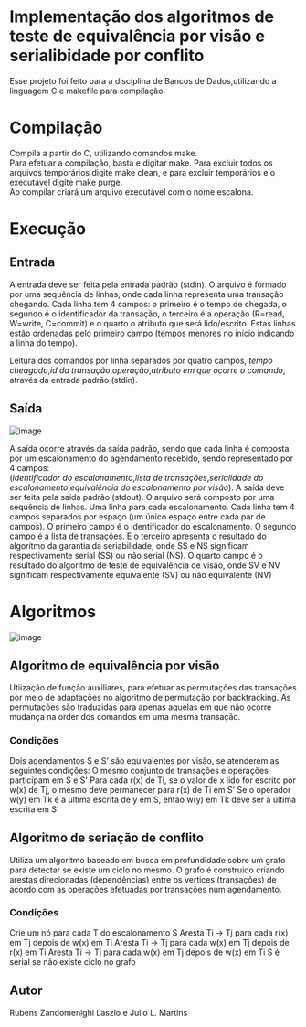 # Implementação dos algoritmos de teste de equivalência por visão e serialibidade por conflito
Esse projeto foi feito para a disciplina de Bancos de Dados,utilizando a linguagem C e makefile para compilação. 

# Compilação 
Compila a partir do C, utilizando comandos make.  
Para efetuar a compilação, basta e digitar make.
Para excluir todos os arquivos temporários digite make clean,
e para excluir temporários e o executável digite make purge.  
Ao compilar criará um arquivo executável com o nome escalona.

# Execução 
## Entrada
A entrada deve ser feita pela entrada padrão (stdin). O arquivo é formado por uma sequência de linhas, onde cada linha representa uma transação chegando. Cada linha tem 4 campos: o primeiro é o tempo de chegada, o segundo é o identificador da transação, o terceiro é a operação (R=read, W=write, C=commit) e o quarto o atributo que será lido/escrito. Estas linhas estão ordenadas pelo primeiro campo (tempos menores no início indicando a linha do tempo).

Leitura dos comandos por linha separados por quatro campos, _tempo cheagada_,_id da transação_,_operação_,_atributo em que ocorre o comando_, através da entrada padrão (stdin). 

## Saída
![image](https://github.com/Rubens-Zan/Transaction-escalation/assets/80857600/93a3927d-4836-4b12-9cee-48d236ecf3f3)


A saída ocorre através da saída padrão, sendo que cada linha é composta por um escalonamento do agendamento recebido, sendo representado por 4 campos:  
(_identificador do escalonamento_,_lista de transações_,_serialidade do escalonamento_,_equivalência do escalonamento por visão_). 
A saída deve ser feita pela saída padrão (stdout). O arquivo será composto por uma sequência de linhas. Uma linha para cada escalonamento. Cada linha tem 4 campos separados por espaço (um único espaço entre cada par de campos). O primeiro campo é o identificador do escalonamento. O segundo campo é a lista de transações. E o terceiro apresenta o resultado do algoritmo da garantia da seriabilidade, onde SS e NS significam respectivamente serial (SS) ou não serial (NS). O quarto campo é o resultado do algoritmo de teste de equivalência de visão, onde SV e NV significam respectivamente equivalente (SV) ou não equivalente (NV) 


# Algoritmos
![image](https://github.com/Rubens-Zan/Transaction-escalation/assets/80857600/6f355d27-afb7-47bd-8a87-9469bab39897)

## Algoritmo de equivalência por visão
Utiização de função auxiliares, para efetuar as permutações das transações por meio de adaptações no algoritmo de permutação por backtracking. As permutações são traduzidas para apenas aquelas em que não ocorre mudança na order dos comandos em uma mesma transação.

### Condições
Dois agendamentos S e S' são equivalentes por visão, se atenderem as seguintes condições:
O mesmo conjunto de transações e operações participam em S e S'
Para cada r(x) de Ti, se o valor de x lido for escrito por w(x) de Tj, o mesmo deve permanecer para r(x) de Ti em S'
Se o operador w(y) em Tk é a ultima escrita de y em S, então w(y) em Tk deve ser a última escrita em S'

## Algoritmo de seriação de conflito
Utiliza um algoritmo baseado em busca em profundidade sobre um grafo para detectar se existe um ciclo no mesmo. O grafo é construido criando arestas direcionadas (dependências) entre os vertices (transações) de acordo com as operações efetuadas por transações num agendamento. 

### Condições
Crie um nó para cada T do escalonamento S
Aresta Ti -> Tj para cada r(x) em Tj depois de w(x) em Ti
Aresta Ti -> Tj para cada w(x) em Tj depois de r(x) em Ti
Aresta Ti -> Tj para cada w(x) em Tj depois de w(x) em Ti
S é serial se não existe ciclo no grafo

## Autor 
Rubens Zandomenighi Laszlo e Julio L. Martins 

